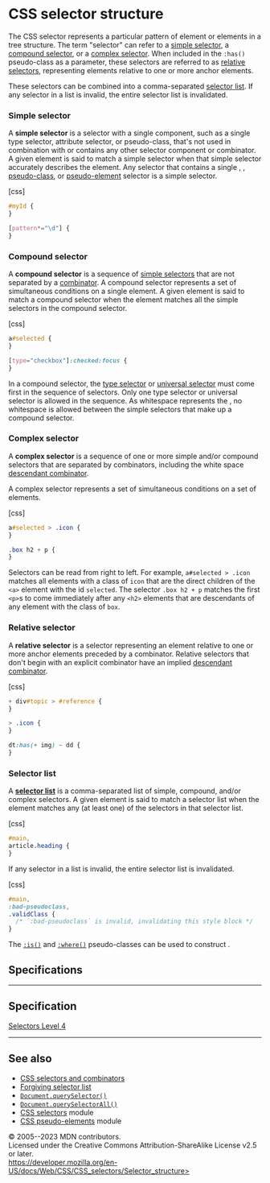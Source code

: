 CSS selector structure
======================

The CSS selector represents a particular pattern of element or elements
in a tree structure. The term \"selector\" can refer to a [simple
selector](#simple_selector), a [compound selector](#compound_selector),
or a [complex selector](#complex_selector). When included in the
`:has()` pseudo-class as a parameter, these selectors are referred to as
[relative selectors](#relative_selector), representing elements relative
to one or more anchor elements.

These selectors can be combined into a comma-separated [selector
list](#selector_list). If any selector in a [](selector_list.md#valid_and_invalid_selector_lists) list is
invalid, the entire selector list is invalidated.

### Simple selector

A **simple selector** is a selector with a single component, such as a
single type selector, attribute selector, or pseudo-class, that\'s not
used in combination with or contains any other selector component or
combinator. A given element is said to match a simple selector when that
simple selector accurately describes the element. Any selector that
contains a single [](selectors_and_combinators.md#basic_selectors), [](attribute_selectors.md), [pseudo-class](pseudo-classes.md), or
[pseudo-element](pseudo-elements.md) selector is a simple selector.

[css]

```css
#myId {
}

[pattern*="\d"] {
}
```

### Compound selector

A **compound selector** is a sequence of [simple
selectors](#simple_selector) that are not separated by a
[combinator](selectors_and_combinators.md#combinators). A compound selector
represents a set of simultaneous conditions on a single element. A given
element is said to match a compound selector when the element matches
all the simple selectors in the compound selector.

[css]

```css
a#selected {
}

[type="checkbox"]:checked:focus {
}
```

In a compound selector, the [type selector](type_selectors.md) or
[universal selector](universal_selectors.md) must come first in the
sequence of selectors. Only one type selector or universal selector is
allowed in the sequence. As whitespace represents the [](descendant_combinator.md), no whitespace is allowed between
the simple selectors that make up a compound selector.

### Complex selector

A **complex selector** is a sequence of one or more simple and/or
compound selectors that are separated by combinators, including the
white space [descendant combinator](descendant_combinator.md).

A complex selector represents a set of simultaneous conditions on a set
of elements.

[css]

```css
a#selected > .icon {
}

.box h2 + p {
}
```

Selectors can be read from right to left. For example,
`a#selected > .icon` matches all elements with a class of `icon` that
are the direct children of the `<a>` element with the id `selected`. The
selector `.box h2 + p` matches the first `<p>`s to come immediately
after any `<h2>` elements that are descendants of any element with the
class of `box`.

### Relative selector

A **relative selector** is a selector representing an element relative
to one or more anchor elements preceded by a combinator. Relative
selectors that don\'t begin with an explicit combinator have an implied
[descendant combinator](descendant_combinator.md).

[css]

```css
+ div#topic > #reference {
}

> .icon {
}

dt:has(+ img) ~ dd {
}
```

### Selector list

A [**selector list**](selector_list.md) is a comma-separated list of
simple, compound, and/or complex selectors. A given element is said to
match a selector list when the element matches any (at least one) of the
selectors in that selector list.

[css]

```css
#main,
article.heading {
}
```

If any selector in a [](selector_list.md#valid_and_invalid_selector_lists) list is
invalid, the entire selector list is invalidated.

[css]

```css
#main,
:bad-pseudoclass,
.validClass {
  /* `:bad-pseudoclass` is invalid, invalidating this style block */
}
```

The [`:is()`](../:is) and [`:where()`](../:where) pseudo-classes can be
used to construct [](selector_list.md#forgiving_selector_list).

Specifications
--------------

  -----------------------------------------------------------------------

Specification
  -----------------------------------------------------------------------

  [Selectors Level 4\
  ](https://drafts.csswg.org/selectors/)

  -----------------------------------------------------------------------

See also
--------

- [CSS selectors and combinators](selectors_and_combinators.md)
- [Forgiving selector list](selector_list.md#forgiving_selector_list)
- [`Document.querySelector()`](https://developer.mozilla.org/en-US/docs/Web/API/Document/querySelector)
- [`Document.querySelectorAll()`](https://developer.mozilla.org/en-US/docs/Web/API/Document/querySelectorAll)
- [CSS selectors](css_selectors.md) module
- [CSS pseudo-elements](css_pseudo-elements.md) module

© 2005--2023 MDN contributors.\
Licensed under the Creative Commons Attribution-ShareAlike License v2.5
or later.\
https://developer.mozilla.org/en-US/docs/Web/CSS/CSS_selectors/Selector_structure>
